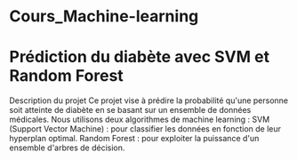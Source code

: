 # Cours_Machine-learning
# Prédiction du diabète avec SVM et Random Forest
 Description du projet
Ce projet vise à prédire la probabilité qu'une personne soit
atteinte de diabète en se basant sur un ensemble de données médicales. Nous utilisons deux algorithmes de machine learning :
SVM (Support Vector Machine) : pour classifier les données en fonction de leur hyperplan optimal.
Random Forest : pour exploiter la puissance d'un ensemble d'arbres de décision.

